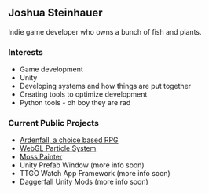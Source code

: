 ## Joshua Steinhauer

Indie game developer who owns a bunch of fish and plants.

### Interests
* Game development
* Unity
* Developing systems and how things are put together
* Creating tools to optimize development 
* Python tools - oh boy they are rad

### Current Public Projects
* [Ardenfall, a choice based RPG](https://ardenfall.com)
* [WebGL Particle System](https://github.com/joshcamas/webgl-particle-system)
* [Moss Painter](https://github.com/joshcamas/moss-painter)
* Unity Prefab Window (more info soon)
* TTGO Watch App Framework (more info soon)
* Daggerfall Unity Mods (more info soon)
